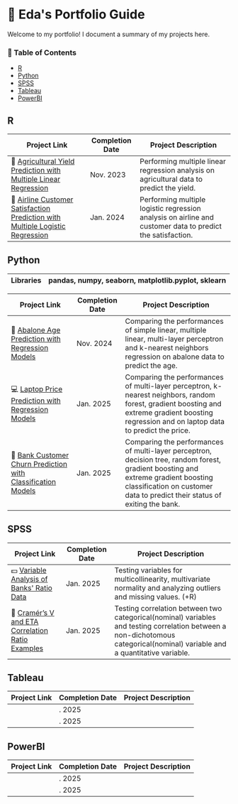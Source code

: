 # 📍 Eda's Portfolio Guide
Welcome to my portfolio! I document a summary of my projects here.

### 📜 Table of Contents
- [R](#R)
- [Python](#Python)
- [SPSS](#SPSS)
- [Tableau](#Tableau)
- [PowerBI](#PowerBI)

## R

| Project Link | Completion Date | Project Description | 
|---|---|---|
| 🌱 [Agricultural Yield Prediction with Multiple Linear Regression]() | Nov. 2023 | Performing multiple linear regression analysis on agricultural data to predict the yield.|
| 💺 [Airline Customer Satisfaction Prediction with Multiple Logistic Regression]() | Jan. 2024 | Performing multiple logistic regression analysis on airline and customer data to predict the satisfaction. |

## Python

| Libraries | pandas, numpy, seaborn, matplotlib.pyplot, sklearn |
|---|---|

| Project Link | Completion Date | Project Description | 
|---|---|---|
| 🦪 [Abalone Age Prediction with Regression Models]() | Nov. 2024 | Comparing the performances of simple linear, multiple linear, multi-layer perceptron and k-nearest neighbors regression on abalone data to predict the age.|
| 💻 [Laptop Price Prediction with Regression Models]() | Jan. 2025 | Comparing the performances of multi-layer perceptron, k-nearest neighbors, random forest, gradient boosting and extreme gradient boosting regression and on laptop data to predict the price. |
| 🤝 [Bank Customer Churn Prediction with Classification Models]() | Jan. 2025 | Comparing the performances of multi-layer perceptron, decision tree, random forest, gradient boosting and extreme gradient boosting classification on customer data to predict their status of exiting the bank. |

## SPSS

| Project Link | Completion Date | Project Description | 
|---|---|---|
| 💵 [Variable Analysis of Banks' Ratio Data]() | Jan. 2025 | Testing variables for multicollinearity, multivariate normality and analyzing outliers and missing values. (+R) |
| 🔎 [Cramér’s V and ETA Correlation Ratio Examples]() | Jan. 2025 | Testing correlation between two categorical(nominal) variables and testing correlation between a non-dichotomous categorical(nominal) variable and a quantitative variable. |


## Tableau

| Project Link | Completion Date | Project Description | 
|---|---|---|
|  []() | . 2025 |  |
|  []() | . 2025 |  |

## PowerBI

| Project Link | Completion Date | Project Description | 
|---|---|---|
|  []() | . 2025 |  |
|  []() | . 2025 |  |


